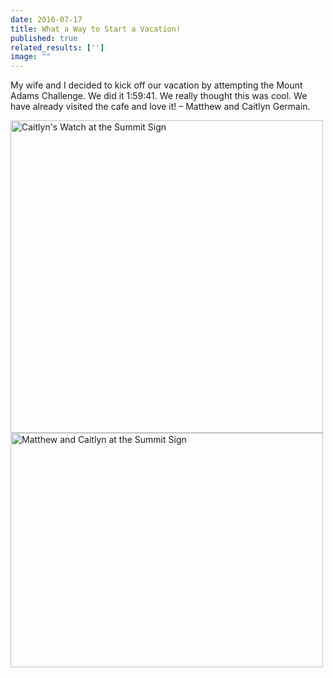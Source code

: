 ```yaml
---
date: 2016-07-17
title: What a Way to Start a Vacation!
published: true
related_results: ['']
image: ""
---
```


<p>My wife and I decided to kick off our vacation by attempting the Mount Adams Challenge. We did it 1:59:41. We really thought this was cool. We have already visited the cafe and love it! – Matthew and Caitlyn Germain.</p>
<img src="/images/uploads/tumblrob67izjlc31teh94yo1500.jpg" alt="Caitlyn's Watch at the Summit Sign" width="500" height="500" class="img-fluid">
<img src="/images/uploads/tumblrob67izjlc31teh94yo2500.jpg" alt="Matthew and Caitlyn at the Summit Sign" width="500" height="375" class="img-fluid">

